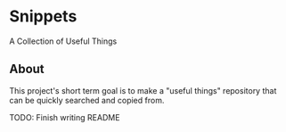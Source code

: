 # Snippets
A Collection of Useful Things

## About
This project's short term goal is to make a "useful things" repository that can be quickly searched and copied from.

TODO: Finish writing README
